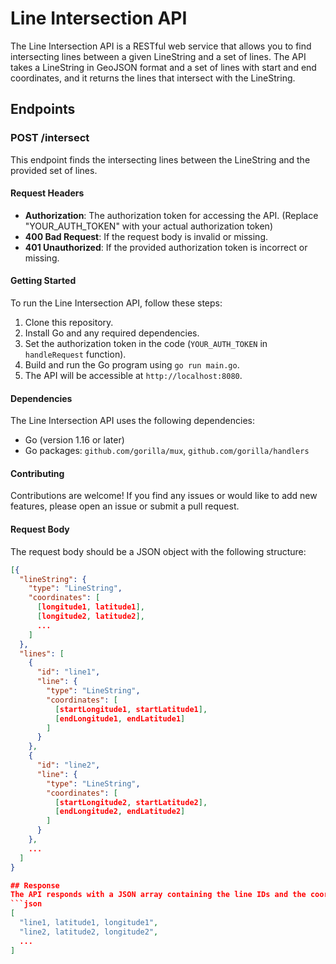 # Line Intersection API

The Line Intersection API is a RESTful web service that allows you to find intersecting lines between a given LineString and a set of lines. The API takes a LineString in GeoJSON format and a set of lines with start and end coordinates, and it returns the lines that intersect with the LineString.

## Endpoints

### POST /intersect

This endpoint finds the intersecting lines between the LineString and the provided set of lines.

#### Request Headers

- **Authorization**: The authorization token for accessing the API. (Replace "YOUR_AUTH_TOKEN" with your actual authorization token)
- **400 Bad Request**: If the request body is invalid or missing.
- **401 Unauthorized**: If the provided authorization token is incorrect or missing.

#### Getting Started

To run the Line Intersection API, follow these steps:

1. Clone this repository.
2. Install Go and any required dependencies.
3. Set the authorization token in the code (`YOUR_AUTH_TOKEN` in `handleRequest` function).
4. Build and run the Go program using `go run main.go`.
5. The API will be accessible at `http://localhost:8080`.

#### Dependencies

The Line Intersection API uses the following dependencies:

- Go (version 1.16 or later)
- Go packages: `github.com/gorilla/mux`, `github.com/gorilla/handlers`

#### Contributing

Contributions are welcome! If you find any issues or would like to add new features, please open an issue or submit a pull request.



#### Request Body

The request body should be a JSON object with the following structure:

```json
[{
  "lineString": {
    "type": "LineString",
    "coordinates": [
      [longitude1, latitude1],
      [longitude2, latitude2],
      ...
    ]
  },
  "lines": [
    {
      "id": "line1",
      "line": {
        "type": "LineString",
        "coordinates": [
          [startLongitude1, startLatitude1],
          [endLongitude1, endLatitude1]
        ]
      }
    },
    {
      "id": "line2",
      "line": {
        "type": "LineString",
        "coordinates": [
          [startLongitude2, startLatitude2],
          [endLongitude2, endLatitude2]
        ]
      }
    },
    ...
  ]
}

## Response
The API responds with a JSON array containing the line IDs and the coordinates where each line intersects with the LineString:
```json
[
  "line1, latitude1, longitude1",
  "line2, latitude2, longitude2",
  ...
]
